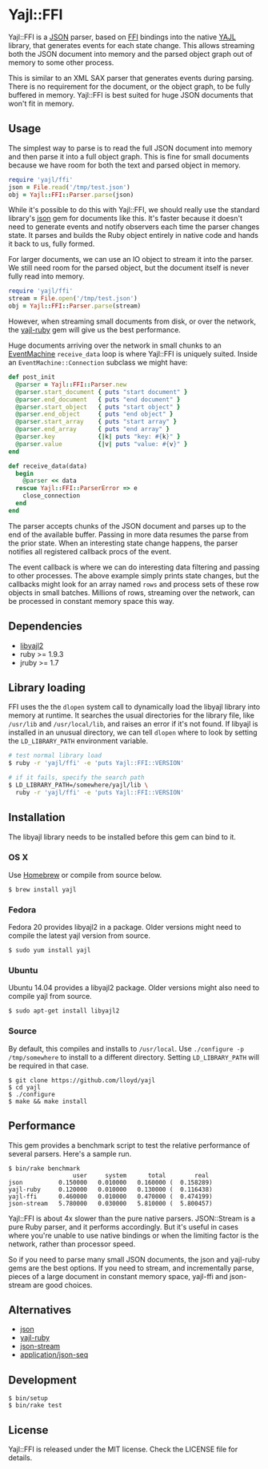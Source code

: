 # Yajl::FFI

Yajl::FFI is a [JSON](http://json.org) parser, based on
[FFI](https://github.com/ffi/ffi) bindings into the native
[YAJL](https://github.com/lloyd/yajl) library, that generates
events for each state change. This allows streaming both the JSON document into
memory and the parsed object graph out of memory to some other process.

This is similar to an XML SAX parser that generates events during parsing. There
is no requirement for the document, or the object graph, to be fully buffered in
memory. Yajl::FFI is best suited for huge JSON documents that won't fit in memory.

## Usage

The simplest way to parse is to read the full JSON document into memory
and then parse it into a full object graph. This is fine for small documents
because we have room for both the text and parsed object in memory.

```ruby
require 'yajl/ffi'
json = File.read('/tmp/test.json')
obj = Yajl::FFI::Parser.parse(json)
```

While it's possible to do this with Yajl::FFI, we should really use the
standard library's [json](https://github.com/flori/json) gem for documents
like this. It's faster because it doesn't need to generate events and notify
observers each time the parser changes state. It parses and builds the Ruby
object entirely in native code and hands it back to us, fully formed.

For larger documents, we can use an IO object to stream it into the parser.
We still need room for the parsed object, but the document itself is never
fully read into memory.

```ruby
require 'yajl/ffi'
stream = File.open('/tmp/test.json')
obj = Yajl::FFI::Parser.parse(stream)
```

However, when streaming small documents from disk, or over the network, the
[yajl-ruby](https://github.com/brianmario/yajl-ruby) gem will give us the best
performance.

Huge documents arriving over the network in small chunks to an
[EventMachine](https://github.com/eventmachine/eventmachine)
`receive_data` loop is where Yajl::FFI is uniquely suited. Inside an
`EventMachine::Connection` subclass we might have:

```ruby
def post_init
  @parser = Yajl::FFI::Parser.new
  @parser.start_document { puts "start document" }
  @parser.end_document   { puts "end document" }
  @parser.start_object   { puts "start object" }
  @parser.end_object     { puts "end object" }
  @parser.start_array    { puts "start array" }
  @parser.end_array      { puts "end array" }
  @parser.key            {|k| puts "key: #{k}" }
  @parser.value          {|v| puts "value: #{v}" }
end

def receive_data(data)
  begin
    @parser << data
  rescue Yajl::FFI::ParserError => e
    close_connection
  end
end
```

The parser accepts chunks of the JSON document and parses up to the end of the
available buffer. Passing in more data resumes the parse from the prior state.
When an interesting state change happens, the parser notifies all registered
callback procs of the event.

The event callback is where we can do interesting data filtering and passing
to other processes. The above example simply prints state changes, but the
callbacks might look for an array named `rows` and process sets of these row
objects in small batches. Millions of rows, streaming over the network, can be
processed in constant memory space this way.

## Dependencies

* [libyajl2](https://github.com/lloyd/yajl)
* ruby >= 1.9.3
* jruby >= 1.7

## Library loading

FFI uses the the `dlopen` system call to dynamically load the libyajl library
into memory at runtime. It searches the usual directories for the library file,
like `/usr/lib` and `/usr/local/lib`, and raises an error if it's not found.
If libyajl is installed in an unusual directory, we can tell `dlopen` where to
look by setting the `LD_LIBRARY_PATH` environment variable.

```sh
# test normal library load
$ ruby -r 'yajl/ffi' -e 'puts Yajl::FFI::VERSION'

# if it fails, specify the search path
$ LD_LIBRARY_PATH=/somewhere/yajl/lib \
  ruby -r 'yajl/ffi' -e 'puts Yajl::FFI::VERSION'
```

## Installation

The libyajl library needs to be installed before this gem can bind to it.

### OS X

Use [Homebrew](http://brew.sh) or compile from source below.

```
$ brew install yajl
```

### Fedora

Fedora 20 provides libyajl2 in a package. Older versions might need to compile
the latest yajl version from source.

```
$ sudo yum install yajl
```

### Ubuntu

Ubuntu 14.04 provides a libyajl2 package. Older versions might also need to
compile yajl from source.

```
$ sudo apt-get install libyajl2
```

### Source

By default, this compiles and installs to `/usr/local`. Use
`./configure -p /tmp/somewhere` to install to a different directory.
Setting `LD_LIBRARY_PATH` will be required in that case.

```
$ git clone https://github.com/lloyd/yajl
$ cd yajl
$ ./configure
$ make && make install
```

## Performance

This gem provides a benchmark script to test the relative performance of
several parsers. Here's a sample run.

```
$ bin/rake benchmark
                  user     system      total        real
json          0.150000   0.010000   0.160000 (  0.158289)
yajl-ruby     0.120000   0.010000   0.130000 (  0.116438)
yajl-ffi      0.460000   0.010000   0.470000 (  0.474199)
json-stream   5.780000   0.030000   5.810000 (  5.800457)
```

Yajl::FFI is about 4x slower than the pure native parsers. JSON::Stream is a
pure Ruby parser, and it performs accordingly. But it's useful in cases where
you're unable to use native bindings or when the limiting factor is the
network, rather than processor speed.

So if you need to parse many small JSON documents, the json and yajl-ruby gems
are the best options. If you need to stream, and incrementally parse, pieces of a
large document in constant memory space, yajl-ffi and json-stream are good
choices.

## Alternatives

* [json](https://github.com/flori/json)
* [yajl-ruby](https://github.com/brianmario/yajl-ruby)
* [json-stream](https://github.com/dgraham/json-stream)
* [application/json-seq](http://www.rfc-editor.org/rfc/rfc7464.txt)

## Development

```
$ bin/setup
$ bin/rake test
```

## License

Yajl::FFI is released under the MIT license. Check the LICENSE file for details.
